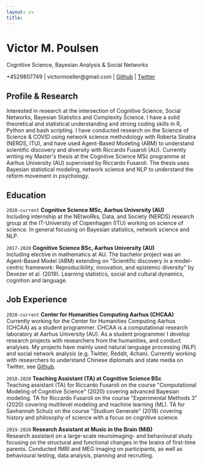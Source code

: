 ```yaml
---
layout: cv
title: 
---
```

# Victor M. Poulsen
Cognitive Science, Bayesian Analysis & Social Networks

<div id="webaddress">
  +4529807749 
|  victormoeller@gmail.com
| <a href="https://github.com/victor-m-p">Github</a>
| <a href="https://twitter.com/vic_moeller">Twitter</a>
</div>

## Profile & Research

Interested in research at the intersection of Cognitive Science, Social Networks, Bayesian Statistics and Complexity Science. I have a solid theoretical and statistical understanding and strong coding skills in R, Python and bash scripting. I have conducted research on the Science of Science & COVID using network science methodology with Roberta Sinatra (NERDS, ITU), and have used Agent-Based Modeling (ABM) to understand scientific discovery and diversity with Riccardo Fusaroli (AU). Currently writing my Master's thesis at the Cognitive Science MSc programme at Aarhus University (AU) supervised by Riccardo Fusaroli. The thesis uses Bayesian statistical modeling, network science and NLP to understand the reform movement in psychology. 

## Education

`2020-current`
__Cognitive Science MSc, Aarhus University (AU)__ <br/>
Including internship at the NEtwoRks, Data, and Society (NERDS) research group at the IT-University of Copenhagen (ITU) working on science of science. In general focusing on Bayesian statistics, network science and NLP. 

`2017-2020`
__Cognitive Science BSc, Aarhus University (AU)__ <br/>
Including elective in mathematics at AU. The bachelor project was an Agent-Based Model (ABM) extending on "Scientific discovery in a model-centric framework: Reproducibility, innovation, and epistemic diversity" by Devezer et al. (2019). Learning statistics, social and cultural dynamics, cognition and language. 

## Job Experience 

`2020-current`
__Center for Humanities Computing Aarhus (CHCAA)__ <br/>
Currently working for the Center for Humanities Computing Aarhus (CHCAA) as a
student programmer. CHCAA is a computational research laboratory at Aarhus University (AU).
As a student programmer I develop research projects with researchers from the humanities,
and conduct analyses. My projects have mainly used natural language processing (NLP)
and social network analysis (e.g. Twitter, Reddit, 4chan). Currently working with researchers
to understand Chinese diplomats and state media on Twitter, see
[Github](https://github.com/centre-for-humanities-computing/china-twitter).

`2018-2020`
__Teaching Assistant (TA) at Cognitive Science BSc__ <br/>
Teaching assistant (TA) for Riccardo Fusaroli on  the course "Computational Modeling of Cognitive Science" (2020)
covering advanced Bayesian modeling. TA for Riccardo Fusaroli on the course "Experimental Methods 3" (2020) covering
multilevel modeling and machine learning (ML). TA for Savhannah Schulz on the course "Studium Generale" (2018) covering
history and philosophy of science with a focus on cognitive science.

`2019-2020`
__Research Assistant at Music in the Brain (MiB)__ <br/>
Research assistant on a large-scale neuroimaging- and behavioural study focusing on the
structural and functional changes in the brains of first-time parents. Conducted fMRI and MEG 
imaging on participants, as well as behavioural testing, data analysis, planning and recruiting. 

<!-- ### Footer

Last updated: March 2022 -->


